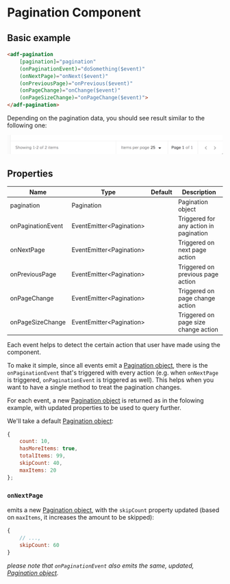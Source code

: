 # Pagination Component

## Basic example

```html
<adf-pagination
    [pagination]="pagination"
    (onPaginationEvent)="doSomething($event)"
    (onNextPage)="onNext($event)"
    (onPreviousPage)="onPrevious($event)"
    (onPageChange)="onChange($event)"
    (onPageSizeChange)="onPageChange($event)">
</adf-pagination>
```

Depending on the pagination data, you should see result similar to the following one:

![](../../../docs/pagination/basic.png)

## Properties

| Name | Type | Default | Description |
| --- | --- | --- | --- |
| pagination | Pagination | | Pagination object |
| onPaginationEvent | EventEmitter&lt;Pagination&gt; | | Triggered for any action in pagination |
| onNextPage | EventEmitter&lt;Pagination&gt; | | Triggered on next page action |
| onPreviousPage | EventEmitter&lt;Pagination&gt; | | Triggered on previous page action |
| onPageChange | EventEmitter&lt;Pagination&gt; | | Triggered on page change action |
| onPageSizeChange | EventEmitter&lt;Pagination&gt; | | Triggered on page size change action |

Each event helps to detect the certain action that user have made using the component.

To make it simple, since all events emit a [Pagination object](https://github.com/Alfresco/alfresco-js-api/blob/master/src/alfresco-core-rest-api/docs/Pagination.md), there is the `onPaginationEvent` that's triggered with every action (e.g. when `onNextPage` is triggered, `onPaginationEvent` is triggered as well). This helps when you want to have a single method to treat the pagination changes.

For each event, a new [Pagination object](https://github.com/Alfresco/alfresco-js-api/blob/master/src/alfresco-core-rest-api/docs/Pagination.md) is returned as in the folowing example, with updated properties to be used to query further.

We'll take a default [Pagination object](https://github.com/Alfresco/alfresco-js-api/blob/master/src/alfresco-core-rest-api/docs/Pagination.md):

```js
{
    count: 10,
    hasMoreItems: true,
    totalItems: 99,
    skipCount: 40,
    maxItems: 20
};
```

### `onNextPage` 
emits a new [Pagination object](https://github.com/Alfresco/alfresco-js-api/blob/master/src/alfresco-core-rest-api/docs/Pagination.md), with the `skipCount` property updated (based on `maxItems`, it increases the amount to be skipped):
```js
{
    // ...,
    skipCount: 60
}
```
*please note that `onPaginationEvent` also emits the same, updated, [Pagination object](https://github.com/Alfresco/alfresco-js-api/blob/master/src/alfresco-core-rest-api/docs/Pagination.md).*